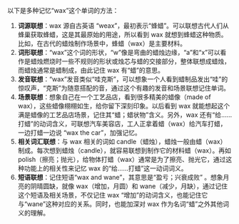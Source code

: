 以下是多种记忆“wax”这个单词的方法：
1. **词源联想**：wax 源自古英语 “weax”，最初表示“蜂蜡”。可以联想古代人们从蜂巢获取蜂蜡，这是其最原始的用途，所以看到 wax 就想到蜂蜡这种物质。比如，在古代的蜡烛制作场景中，蜂蜡（wax）是主要材料。
2. **词形联想**：“wax”这个词的形状，“w”像是弯曲的蜡烛边缘，“a”和“x”可以看作是蜡烛燃烧时一些不规则的形状或烛芯与蜡的交接部分，整体联想成蜡烛，而蜡烛通常是蜡制成，由此记住 wax 有“蜡”的意思。
3. **发音联想**：“wax”发音类似“哇克斯”，可以想象一个人看到蜡制品发出“哇”的惊叹声，“克斯”为随意搭配的音，通过这个有趣的发音和场景联想记住单词。
4. **场景联想**：想象自己在一个工艺品店，看到很多精美的蜡像（made of wax），这些蜡像栩栩如生，给你留下深刻印象。以后看到 wax 就能想起这个满是蜡像的工艺品店场景，记住其“蜡；蜡状物”含义。另外，wax 还有“给……打蜡”的动词含义，可联想汽车美容店，工人正拿着蜡（wax）给汽车打蜡，一边打蜡一边说 “wax the car”，加强记忆。
5. **相关词汇联想**：与 wax 相关的词如 candle（蜡烛），蜡烛一般由蜡（wax）制成。每次想到蜡烛（candle），就容易联想到制作它的材料蜡（wax）。再如 polish（擦亮；抛光），给物体打蜡（wax）通常是为了擦亮、抛光它，通过这种功能上的相关性来记忆 wax 的“给……打蜡”这一动词词义。 
6. **短语联想**：记住短语“wax and wane”，其意思是“盈亏；兴衰成败” 。想象月亮的阴晴圆缺，就像 wax（增加，月圆）和 wane（减少，月缺），通过记住这个短语及相关场景，不仅记住 wax “增加”的动词含义，也能记住它与“wane”这种对应的关系。同时，也能加深对 wax 作为名词“蜡”之外其他词义的理解。 